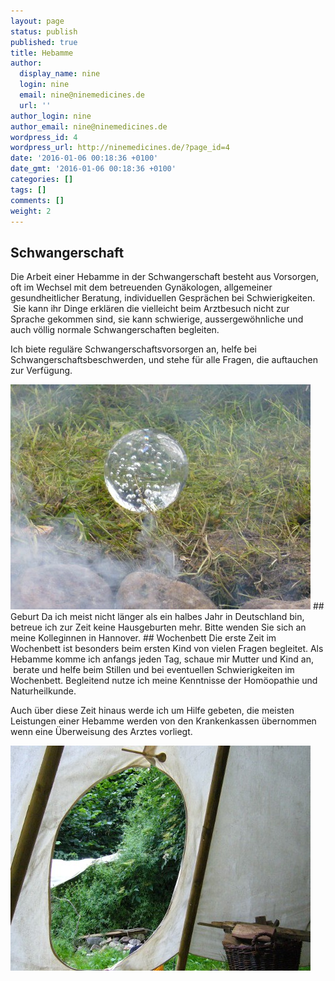```yaml
---
layout: page
status: publish
published: true
title: Hebamme
author:
  display_name: nine
  login: nine
  email: nine@ninemedicines.de
  url: ''
author_login: nine
author_email: nine@ninemedicines.de
wordpress_id: 4
wordpress_url: http://ninemedicines.de/?page_id=4
date: '2016-01-06 00:18:36 +0100'
date_gmt: '2016-01-06 00:18:36 +0100'
categories: []
tags: []
comments: []
weight: 2
---
```

## Schwangerschaft
Die Arbeit einer Hebamme in der Schwangerschaft besteht aus Vorsorgen, oft im Wechsel mit dem betreuenden Gyn&auml;kologen, allgemeiner gesundheitlicher Beratung, individuellen Gespr&auml;chen bei Schwierigkeiten. &nbsp;Sie kann ihr Dinge erkl&auml;ren die vielleicht beim Arztbesuch nicht zur Sprache gekommen sind, sie kann schwierige, aussergew&ouml;hnliche und auch v&ouml;llig normale Schwangerschaften begleiten.

Ich biete regul&auml;re Schwangerschaftsvorsorgen an, helfe bei Schwangerschaftsbeschwerden, und stehe f&uuml;r alle Fragen, die auftauchen zur Verf&uuml;gung.

<img src="assets/pictures/p1010652.jpg" />
## Geburt
Da ich meist nicht l&auml;nger als ein halbes Jahr in Deutschland bin, betreue ich zur Zeit keine Hausgeburten mehr. Bitte wenden Sie sich an meine Kolleginnen in Hannover.
## Wochenbett
Die erste Zeit im Wochenbett ist besonders beim ersten Kind von vielen Fragen begleitet. Als Hebamme komme ich anfangs jeden Tag, schaue mir Mutter und Kind an, &nbsp;berate und helfe beim Stillen und bei eventuellen Schwierigkeiten im Wochenbett. Begleitend nutze ich meine Kenntnisse der Hom&ouml;opathie und Naturheilkunde.

Auch &uuml;ber diese Zeit hinaus werde ich um Hilfe gebeten, die meisten Leistungen einer Hebamme werden von den Krankenkassen &uuml;bernommen wenn eine &Uuml;berweisung des Arztes vorliegt.

<img src="assets/pictures/p1010896.jpg" />
